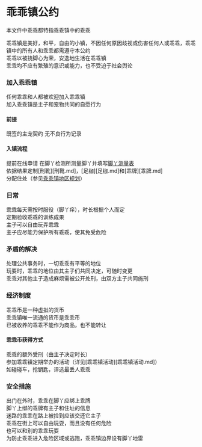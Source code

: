 # 乖乖镇公约
本文件中乖乖都特指乖乖镇中的乖乖

乖乖镇是美好，和平，自由的小镇，不因任何原因歧视或伤害任何人或乖乖，乖乖镇中的所有人和乖乖都需遵守本公约  
乖乖以被挠脚心为荣，安逸地生活在乖乖镇  
乖乖均不应有繁殖的意识或能力，也不受迫于社会舆论  
### 加入乖乖镇
任何乖乖和人都被欢迎加入乖乖镇  
加入乖乖镇是主子和宠物共同的自愿行为
#### 前提
既签的主宠契约
无不良行为记录
#### 入镇流程
提前在线申请
在脚丫检测所测量脚丫并填写[脚丫测量表](脚丫测量表.md)  
依据结果定制[刑靴][刑靴.md]，[足枷][足枷.md]和[乖牌][乖牌.md]  
分配住处（参见[乖乖镇地区规划](乖乖镇地区规划.md)）  
### 日常
乖乖每天需按时服役（脚丫痒），时长根据个人而定  
定期验收乖乖的训练成果  
主子可以自由玩弄乖乖  
主子应尽能力保护所有乖乖，使其免受危险  
### 矛盾的解决
处理公共事务时，一切乖乖有平等的地位  
玩耍时，乖乖的地位由其主子们共同决定，可随时变更  
乖乖对其他主子造成麻烦需被公开处刑，由双方主子共同施刑  
### 经济制度  
乖乖币是一种虚拟的货币  
乖乖镇唯一流通的货币是乖乖币  
已被收养的乖乖不能作为商品，也不能转让  
#### 乖乖币获得方式  
乖乖的额外受刑（由主子决定时长）  
参加乖乖镇定期举办的活动（详见[乖乖镇活动][乖乖镇活动.md]）  
如碰碰车，抢钥匙，评选最丢人乖乖  

### 安全措施  
出门在外时，乖乖在脚丫应绑上乖牌  
脚丫上绑的乖牌有主子和住址的信息  
迷路的乖乖在路上被捡到应该交还它主子  
乖乖在街上可以自由玩耍，而且没有任何危险  
也可以和别的乖乖玩耍  
为防止乖乖进入危险区域或逃跑，乖乖镇边界设有脚丫地雷
